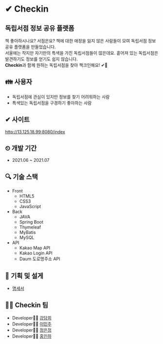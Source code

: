 # ✔ Checkin
## 독립서점 정보 공유 플랫폼
책 좋아하시나요? 서점은요? 책에 대한 애정을 잃지 않은 사람들이 모여 독립서점 정보 공유 플랫폼을 만들었습니다. <br >
서울에는 작지만 자기만의 특색을 가진 독립서점들이 많은데요. 흩어져 있는 독립서점은 발견하기도 정보를 얻기도 쉽지 않습니다. <br >
**Checkin**과 함께 원하는 독립서점을 찾아 책크인해요! ✔👋

## 👪 사용자
- 독립서점에 관심이 있지만 정보를 찾기 어려워하는 사람
- 특색있는 독립서점을 구경하기 좋아하는 사람

## ✔ 사이트
http://13.125.18.99:8080/index

## ⏲ 개발 기간
- 2021.06 ~ 2021.07

## 🔍 기술 스택
- Front
  - HTML5
  - CSS3
  - JavaScript
- Back
  - JAVA
  - Spring Boot
  - Thymeleaf
  - MyBatis
  - MySQL
- API
  - Kakao Map API
  - Kakao Login API
  - Daum 도로명주소 API

## 📰 기획 및 설게
- [명세서](https://docs.google.com/presentation/d/14xvDZbAjFOrBPfYrQIwVT3zaNDxuX67TJ-y3ai3gZPE/edit?usp=sharing)

## 👩‍💻 Checkin 팀
- Developer👩‍💻 [강담희](https://github.com/dame2)
- Developer👩‍💻 [이민주](https://github.com/minjudev)
- Developer👩‍💻 [정은정](https://github.com/ganada554)
- Developer👩‍💻 [홍인하](https://github.com/WWIT-55)
